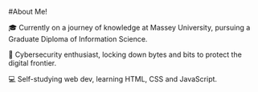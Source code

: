 #About Me!

🎓 Currently on a journey of knowledge at Massey University, pursuing a Graduate Diploma of Information Science.

🔐 Cybersecurity enthusiast, locking down bytes and bits to protect the digital frontier.

💻 Self-studying web dev, learning HTML, CSS and JavaScript.
